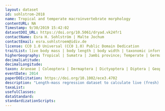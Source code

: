 ```yaml
---
layout: dataset
id: sohlstrom-2018
name: Tropical and temperate macroinvertebrate morphology
contentURL: NA
Timestamp: 9/30/2019 15:42:02
datasetDOI_URL: https://doi.org/10.5061/dryad.vk24fr1
contactName: Esra H. Sohlström | Malte Jochum
contactEmail: esra.sohlstroem@idiv.de 
license: CC0 1.0 Universal (CC0 1.0) Public Domain Dedication
traitList: live body mass | body length | body width | taxonomic information
higherGeography: Tropical | Sumatra | Jambi province; Temperate | Germany | Lower Saxony
decimalLatitude: 
decimalLongitude: 
taxon: Araneae | Coleoptera | Dermaptera | Dictyoptera | Diptera | Geophilomorpha | Glomerida | Hemiptera | Hymenoptera | Isopoda | Julida | Lepidoptera | Lithobiomorpha | Neuroptera | Odonata | Opiliones | Orthoptera | Polydesmida | Pseudoscorpionida | Psocoptera | Scolopendromorpha
eventDate: 2014
paperDOIcitation: https://doi.org/10.1002/ece3.4702
description: "Length-mass regression dataset to calculate live (fresh) body mass from body length, width, taxonomic group, and geographic region"
taxaList:
usefulClasses:  
dataStandard:
standardizationScripts: 
---
```

